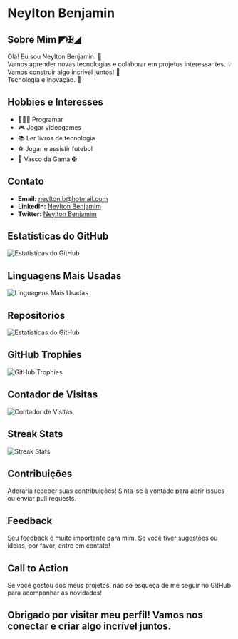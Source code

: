 # Neylton Benjamin

## Sobre Mim ◤✠◢
Olá! Eu sou Neylton Benjamin. 💢  
Vamos aprender novas tecnologias e colaborar em projetos interessantes. 💡  
Vamos construir algo incrível juntos! 🤝  
Tecnologia e inovação. 🚀  

## Hobbies e Interesses

- 👩🏻‍💻 Programar
- 🎮 Jogar videogames
- 📚 Ler livros de tecnologia
- ⚽ Jogar e assistir futebol
- 💢 Vasco da Gama ✠ 

## Contato

- **Email:** [neylton.b@hotmail.com](mailto:neylton.b@gmail.com)
- **LinkedIn:** [Neylton Benjamim](https://www.linkedin.com/in/neyltonbenjamim/)
- **Twitter:** [Neylton Benjamim](https://twitter.com/NeyltonBenjamim)

## Estatísticas do GitHub

![Estatísticas do GitHub](https://github-readme-stats.vercel.app/api?username=neyltonbenjamim&show_icons=true&theme=radical)

## Linguagens Mais Usadas

![Linguagens Mais Usadas](https://github-readme-stats.vercel.app/api/top-langs/?username=neyltonbenjamim&layout=compact&theme=radical)

## Repositorios
![Estatísticas do GitHub](https://github-readme-stats.vercel.app/api?username=neyltonbenjamim&show_icons=true&theme=radical&count_private=true&include_all_commits=true)


## GitHub Trophies

![GitHub Trophies](https://github-profile-trophy.vercel.app/?username=neyltonbenjamim&theme=radical)

## Contador de Visitas

![Contador de Visitas](https://komarev.com/ghpvc/?username=neyltonbenjamim&color=blue)

## Streak Stats

![Streak Stats](https://github-readme-streak-stats.herokuapp.com/?user=neyltonbenjamim&theme=radical)

## Contribuições

Adoraria receber suas contribuições! Sinta-se à vontade para abrir issues ou enviar pull requests.

## Feedback

Seu feedback é muito importante para mim. Se você tiver sugestões ou ideias, por favor, entre em contato!

## Call to Action

Se você gostou dos meus projetos, não se esqueça de me seguir no GitHub para acompanhar as novidades!

Obrigado por visitar meu perfil! Vamos nos conectar e criar algo incrível juntos.
---
